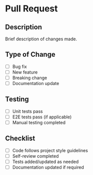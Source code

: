 # Pull Request

## Description
Brief description of changes made.

## Type of Change
- [ ] Bug fix
- [ ] New feature
- [ ] Breaking change
- [ ] Documentation update

## Testing
- [ ] Unit tests pass
- [ ] E2E tests pass (if applicable)
- [ ] Manual testing completed

## Checklist
- [ ] Code follows project style guidelines
- [ ] Self-review completed
- [ ] Tests added/updated as needed
- [ ] Documentation updated if required